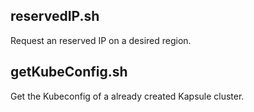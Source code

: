 ## reservedIP.sh
Request an reserved IP on a desired region.

## getKubeConfig.sh
Get the Kubeconfig of a already created Kapsule cluster.
